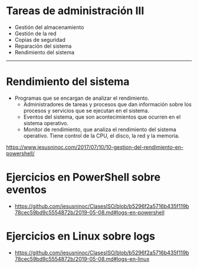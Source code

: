 # Tareas de administración III
- Gestión del almacenamiento
- Gestión de la red
- Copias de seguridad
- Reparación del sistema
- Rendimiento del sistema

---------------

# Rendimiento del sistema

- Programas que se encargan de analizar el rendimiento.
  - Administradores de tareas y procesos que dan información sobre los procesos y servicios que se ejecutan en el sistema.
  - Eventos del sistema, que son acontecimientos que ocurren en el sistema operativo. 
  - Monitor de rendimiento, que analiza el rendimiento del sistema operativo. Tiene control de la CPU, el disco, la red y la memoria.

https://www.jesusninoc.com/2017/07/10/10-gestion-del-rendimiento-en-powershell/

# Ejercicios en PowerShell sobre eventos
* https://github.com/jesusninoc/ClasesISO/blob/b5296f2a5716b435f119b78cec59bd9c5554872b/2019-05-08.md#logs-en-powershell

# Ejercicios en Linux sobre logs
* https://github.com/jesusninoc/ClasesISO/blob/b5296f2a5716b435f119b78cec59bd9c5554872b/2019-05-08.md#logs-en-linux
